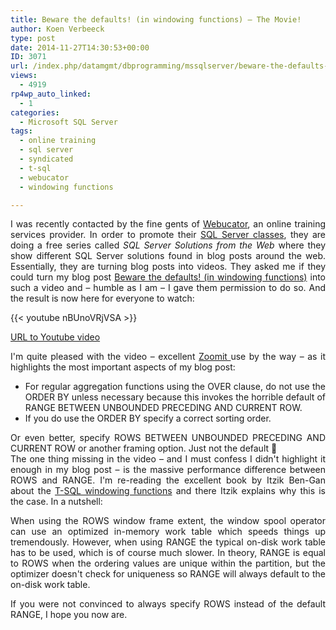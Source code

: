```yaml
---
title: Beware the defaults! (in windowing functions) – The Movie!
author: Koen Verbeeck
type: post
date: 2014-11-27T14:30:53+00:00
ID: 3071
url: /index.php/datamgmt/dbprogramming/mssqlserver/beware-the-defaults-in-windowing-functions-the-movie/
views:
  - 4919
rp4wp_auto_linked:
  - 1
categories:
  - Microsoft SQL Server
tags:
  - online training
  - sql server
  - syndicated
  - t-sql
  - webucator
  - windowing functions

---
```

<p style="text-align: justify;">
  I was recently contacted by the fine gents of <a href="https://www.webucator.com/">Webucator</a>, an online training services provider. In order to promote their <a href="https://www.webucator.com/database/mssql.cfm">SQL Server classes</a>, they are doing a free series called <em>SQL Server Solutions from the Web</em> where they show different SQL Server solutions found in blog posts around the web. Essentially, they are turning blog posts into videos. They asked me if they could turn my blog post <a href="/index.php/datamgmt/dbprogramming/mssqlserver/beware-the-defaults-in-windowing-functions/">Beware the defaults! (in windowing functions)</a> into such a video and &#8211; humble as I am &#8211; I gave them permission to do so. And the result is now here for everyone to watch:
</p>

{{< youtube nBUnoVRjVSA >}}

<p style="text-align: justify;">
  <a href="https://www.youtube.com/watch?v=nBUnoVRjVSA">URL to Youtube video</a>
</p>

<p style="text-align: justify;">
  I'm quite pleased with the video &#8211; excellent <a href="http://technet.microsoft.com/en-us/sysinternals/bb897434.aspx">Zoomit </a>use by the way &#8211; as it highlights the most important aspects of my blog post:
</p>

<ul style="text-align: justify;">
  <li>
    For regular aggregation functions using the OVER clause, do not use the ORDER BY unless necessary because this invokes the horrible default of RANGE BETWEEN UNBOUNDED PRECEDING AND CURRENT ROW.
  </li>
  <li>
    If you do use the ORDER BY specify a correct sorting order.
  </li>
</ul>

<p style="text-align: justify;">
  Or even better, specify ROWS BETWEEN UNBOUNDED PRECEDING AND CURRENT ROW or another framing option. Just not the default 🙂<br /> The one thing missing in the video &#8211; and I must confess I didn't highlight it enough in my blog post &#8211; is the massive performance difference between ROWS and RANGE. I'm re-reading the excellent book by Itzik Ben-Gan about the <a href="http://www.amazon.com/Microsoft-High-Performance-Functions-Developer-Reference/dp/0735658366/ref=sr_1_1?ie=UTF8&qid=1417091814&sr=8-1&keywords=windowing+functions">T-SQL windowing functions</a> and there Itzik explains why this is the case. In a nutshell:
</p>

<p style="text-align: justify;">
  When using the ROWS window frame extent, the window spool operator can use an optimized in-memory work table which speeds things up tremendously. However, when using RANGE the typical on-disk work table has to be used, which is of course much slower. In theory, RANGE is equal to ROWS when the ordering values are unique within the partition, but the optimizer doesn't check for uniqueness so RANGE will always default to the on-disk work table.
</p>

<p style="text-align: justify;">
  If you were not convinced to always specify ROWS instead of the default RANGE, I hope you now are.
</p>